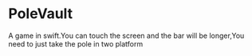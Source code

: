 # PoleVault
A game in swift.You can touch the screen and the bar will be longer,You need to just take the pole in two platform
